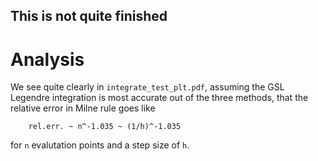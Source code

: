 ## This is not quite finished

# Analysis
We see quite clearly in `integrate_test_plt.pdf`, assuming the GSL Legendre integration
is most accurate out of the three methods, that the relative error in Milne rule goes like
```
    rel.err. ~ n^-1.035 ~ (1/h)^-1.035
```
for `n` evalutation points and a step size of `h`.

